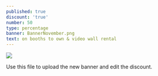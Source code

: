 ```yaml
---
published: true
discount: 'true'
number: 50
type: percentage
banner: BannerNovember.png
text: on booths to own & video wall rental
---
```

![]({{site.baseurl}}/C:\Users\Nemanja\Desktop\MTS\MTS_BlackFriday_Final\Banners\50banner.png)



Use this file to upload the new banner and edit the discount.
